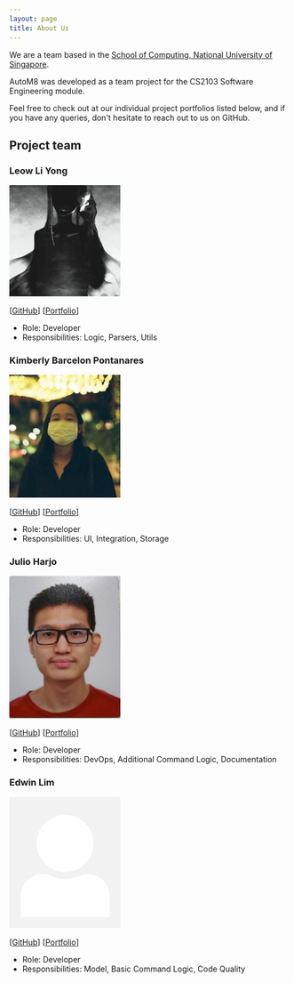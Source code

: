 ```yaml
---
layout: page
title: About Us
---
```


We are a team based in the [School of Computing, National University of Singapore](http://www.comp.nus.edu.sg).

AutoM8 was developed as a team project for the CS2103 Software Engineering module.

Feel free to check out at our individual project portfolios listed below, and if you have any queries, don't hesitate to reach out to us on GitHub.

## Project team

### Leow Li Yong

<img src="images/ginloy.png" width="200px">

[[GitHub](http://github.com/ginloy)]
[[Portfolio](team/ginloy.md)]

* Role: Developer
* Responsibilities: Logic, Parsers, Utils

### Kimberly Barcelon Pontanares

<img src="images/kimberlybp.png" width="200px">

[[GitHub](http://github.com/kimberlybp)]
[[Portfolio](team/kimberlybp.md)]

* Role: Developer
* Responsibilities: UI, Integration, Storage

### Julio Harjo

<img src="images/junlee1991.png" width="200px">

[[GitHub](https://github.com/junlee1991)]
[[Portfolio](team/junlee1991.md)]

* Role: Developer
* Responsibilities: DevOps, Additional Command Logic, Documentation

### Edwin Lim

<img src="images/9fc70c892.png" width="200px">

[[GitHub](https://github.com/9fc70c892)]
[[Portfolio](team/edwin.md)]

* Role: Developer
* Responsibilities: Model, Basic Command Logic, Code Quality
